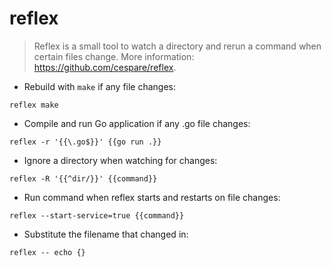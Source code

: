 # reflex

> Reflex is a small tool to watch a directory and rerun a command when certain files change.
> More information: <https://github.com/cespare/reflex>.

- Rebuild with `make` if any file changes:

`reflex make`

- Compile and run Go application if any .go file changes:

`reflex -r '{{\.go$}}' {{go run .}}`

- Ignore a directory when watching for changes:

`reflex -R '{{^dir/}}' {{command}}`

- Run command when reflex starts and restarts on file changes:

`reflex --start-service=true {{command}}`

- Substitute the filename that changed in:

`reflex -- echo {}`
